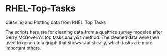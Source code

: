 # RHEL-Top-Tasks
Cleaning and Plotting data from RHEL Top Tasks

The scripts here are for cleaning data from a qualtrics survey modeled after Gerry McGovern's top tasks analysis method. 
The cleaned data were then used to generate a graph that shows statistically, which tasks are more important others. 
